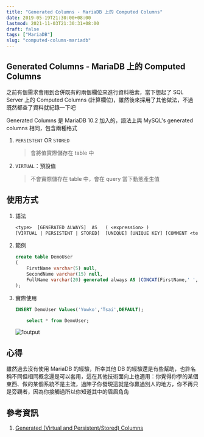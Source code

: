```yaml
---
title: "Generated Columns - MariaDB 上的 Computed Columns"
date: 2019-05-19T21:30:00+08:00
lastmod: 2021-11-03T21:30:31+08:00
draft: false
tags: ["MariaDB"]
slug: "computed-colums-mariadb"
---
```

## Generated Columns - MariaDB 上的 Computed Columns

之前有個需求會用到合併既有的兩個欄位來進行資料檢索，當下想起了 SQL Server 上的 Computed Columns (計算欄位)，雖然後來採用了其他做法，不過既然都查了資料就紀錄一下吧

Generated Columns 是 MariaDB 10.2 加入的，語法上與 MySQL's generated columns 相同，包含兩種格式

1. `PERSISTENT` OR `STORED`

    > 會將值實際儲存在 table 中

2. `VIRTUAL`：預設值

    > 不會實際儲存在 table 中，會在 query 當下動態產生值

## 使用方式

1. 語法

    ```txt
    <type>  [GENERATED ALWAYS]  AS   ( <expression> )
    [VIRTUAL | PERSISTENT | STORED]  [UNIQUE] [UNIQUE KEY] [COMMENT <text>]
    ```

2. 範例

    ```sql
    create table DemoUser
    (
        FirstName varchar(5) null,
        SecondName varchar(15) null,
        FullName varchar(20) generated always AS (CONCAT(FirstName,' ',SecondName)) PERSISTENT
    );
    ```

3. 實際使用

    ```sql
    INSERT DemoUser Values('Yowko','Tsai',DEFAULT);

        select * from DemoUser;

    ```

    ![1output](https://user-images.githubusercontent.com/3851540/57984534-36cfa280-7a8f-11e9-92d0-35ddb3b7e172.png)

## 心得

雖然過去沒有使用 MariaDB 的經驗，所幸其他 DB 的經驗還是有些幫助，也許名稱不同但相同概念還是可以套用，這在其他技術面向上也適用：你覺得你學的某個東西、做的某個系統不是主流，過陣子你發現這就是你贏過別人的地方，你不再只是旁觀者，因為你接觸過所以你知道其中的眉眉角角

## 參考資訊

1. [Generated (Virtual and Persistent/Stored) Columns](https://mariadb.com/kb/en/library/generated-columns/)
